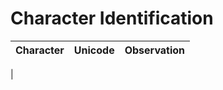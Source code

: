 # Character Identification
| Character | Unicode | Observation |
| --------- | ------- | ----------- |
| 
